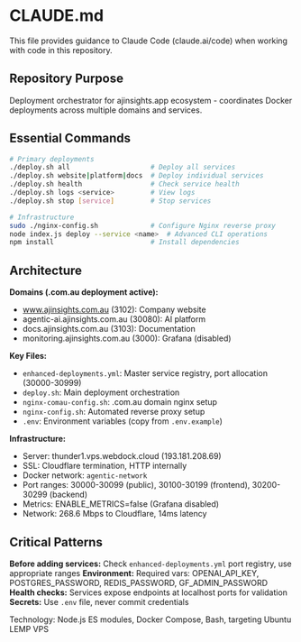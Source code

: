# CLAUDE.md

This file provides guidance to Claude Code (claude.ai/code) when working with code in this repository.

## Repository Purpose

Deployment orchestrator for ajinsights.app ecosystem - coordinates Docker deployments across multiple domains and services.

## Essential Commands

```bash
# Primary deployments
./deploy.sh all                    # Deploy all services
./deploy.sh website|platform|docs  # Deploy individual services
./deploy.sh health                 # Check service health
./deploy.sh logs <service>         # View logs
./deploy.sh stop [service]         # Stop services

# Infrastructure
sudo ./nginx-config.sh             # Configure Nginx reverse proxy
node index.js deploy --service <name>  # Advanced CLI operations
npm install                        # Install dependencies
```

## Architecture

**Domains (.com.au deployment active):**
- www.ajinsights.com.au (3102): Company website
- agentic-ai.ajinsights.com.au (30080): AI platform  
- docs.ajinsights.com.au (3103): Documentation
- monitoring.ajinsights.com.au (3000): Grafana (disabled)

**Key Files:**
- `enhanced-deployments.yml`: Master service registry, port allocation (30000-30999)
- `deploy.sh`: Main deployment orchestration
- `nginx-comau-config.sh`: .com.au domain nginx setup
- `nginx-config.sh`: Automated reverse proxy setup
- `.env`: Environment variables (copy from `.env.example`)

**Infrastructure:**
- Server: thunder1.vps.webdock.cloud (193.181.208.69)
- SSL: Cloudflare termination, HTTP internally
- Docker network: `agentic-network`
- Port ranges: 30000-30099 (public), 30100-30199 (frontend), 30200-30299 (backend)
- Metrics: ENABLE_METRICS=false (Grafana disabled)
- Network: 268.6 Mbps to Cloudflare, 14ms latency

## Critical Patterns

**Before adding services:** Check `enhanced-deployments.yml` port registry, use appropriate ranges
**Environment:** Required vars: OPENAI_API_KEY, POSTGRES_PASSWORD, REDIS_PASSWORD, GF_ADMIN_PASSWORD  
**Health checks:** Services expose endpoints at localhost ports for validation
**Secrets:** Use `.env` file, never commit credentials

Technology: Node.js ES modules, Docker Compose, Bash, targeting Ubuntu LEMP VPS